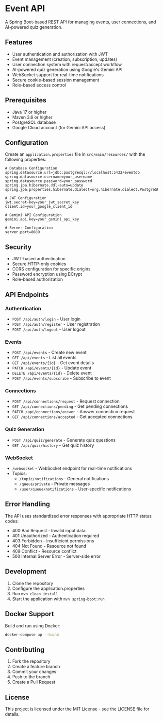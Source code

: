 # Event API

A Spring Boot-based REST API for managing events, user connections, and AI-powered quiz generation.

## Features

- User authentication and authorization with JWT
- Event management (creation, subscription, updates)
- User connection system with request/accept workflow
- AI-powered quiz generation using Google's Gemini API
- WebSocket support for real-time notifications
- Secure cookie-based session management
- Role-based access control

## Prerequisites

- Java 17 or higher
- Maven 3.6 or higher
- PostgreSQL database
- Google Cloud account (for Gemini API access)

## Configuration

Create an `application.properties` file in `src/main/resources/` with the following properties:

```properties
# Database Configuration
spring.datasource.url=jdbc:postgresql://localhost:5432/eventdb
spring.datasource.username=your_username
spring.datasource.password=your_password
spring.jpa.hibernate.ddl-auto=update
spring.jpa.properties.hibernate.dialect=org.hibernate.dialect.PostgreSQLDialect

# JWT Configuration
jwt.secret-key=your_jwt_secret_key
client.id=your_google_client_id

# Gemini API Configuration
gemini.api.key=your_gemini_api_key

# Server Configuration
server.port=8080
```

## Security

- JWT-based authentication
- Secure HTTP-only cookies
- CORS configuration for specific origins
- Password encryption using BCrypt
- Role-based authorization

## API Endpoints

### Authentication
- `POST /api/auth/login` - User login
- `POST /api/auth/register` - User registration
- `POST /api/auth/logout` - User logout

### Events
- `POST /api/events` - Create new event
- `GET /api/events` - List all events
- `GET /api/events/{id}` - Get event details
- `PATCH /api/events/{id}` - Update event
- `DELETE /api/events/{id}` - Delete event
- `POST /api/events/subscribe` - Subscribe to event

### Connections
- `POST /api/connections/request` - Request connection
- `GET /api/connections/pending` - Get pending connections
- `PATCH /api/connections/answer` - Answer connection request
- `GET /api/connections/accepted` - Get accepted connections

### Quiz Generation
- `POST /api/quiz/generate` - Generate quiz questions
- `GET /api/quiz/history` - Get quiz history

### WebSocket
- `/websocket` - WebSocket endpoint for real-time notifications
- Topics:
  - `/topic/notifications` - General notifications
  - `/queue/private` - Private messages
  - `/user/queue/notifications` - User-specific notifications

## Error Handling

The API uses standardized error responses with appropriate HTTP status codes:

- 400 Bad Request - Invalid input data
- 401 Unauthorized - Authentication required
- 403 Forbidden - Insufficient permissions
- 404 Not Found - Resource not found
- 409 Conflict - Resource conflict
- 500 Internal Server Error - Server-side error

## Development

1. Clone the repository
2. Configure the application.properties
3. Run `mvn clean install`
4. Start the application with `mvn spring-boot:run`

## Docker Support

Build and run using Docker:

```bash
docker-compose up --build
```

## Contributing

1. Fork the repository
2. Create a feature branch
3. Commit your changes
4. Push to the branch
5. Create a Pull Request

## License

This project is licensed under the MIT License - see the LICENSE file for details.

